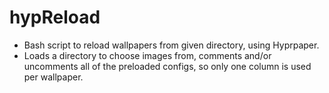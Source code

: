 # hypReload
* Bash script to reload wallpapers from given directory, using Hyprpaper.
* Loads a directory to choose images from, comments and/or uncomments all of the preloaded configs, so only one column is used per wallpaper.

